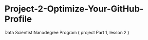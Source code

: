 # Project-2-Optimize-Your-GitHub-Profile
Data Scientist Nanodegree Program ( project Part 1, lesson 2 )
